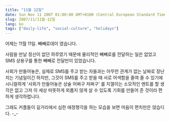 ```yaml
---
title: "11월 12일"
date: Sun Nov 11 2007 01:00:00 GMT+0100 (Central European Standard Time)
slug: 2007/11/11월-12일
lang: ko
tags: ["daily-life", "social-culture", "holidays"]
---
```


어제는 11월 11일. 빼빼로데이 였습니다. 

사람을 만날 정신이 없던 하루였기 때문에 물리적인 빼빼로를 전달하는 일은 없었고
SMS 상용구를 통한 빼빼로 전달만이 있었습니다.

사회가 만들어놓은, 실제로 SMS를 주고 받는 자들과는 아무런 관계가 없는 
날짜로 장난치는 기념일이긴 하지만, 그것이 SMS를 주고 받을 때 서로 어색함을 줄여 줄 수 있기에 
시니컬하게 '사회가 만들어놓은 상술 어쩌구 저쩌구' 를 지껄이는 소모적인 멘트를 할 생각은 없고
그저 이 세상 따뜻하게 외롭지 않게 살 수 있도록 기회를 만들어 준 것이라 편하게 생각하렵니다. 

그래도 커플들이 길거리에서 심한 애정행각을 하는 모습을 보면 마음이 편치만은 않습디다. -_-
